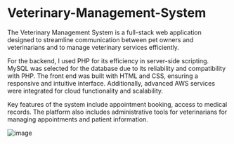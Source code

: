 # Veterinary-Management-System
The Veterinary Management System is a full-stack web application designed to streamline communication between pet owners and veterinarians and to manage veterinary services efficiently.

For the backend, I used PHP for its efficiency in server-side scripting. MySQL was selected for the database due to its reliability and compatibility with PHP. The front end was built with HTML and CSS, ensuring a responsive and intuitive interface. Additionally, advanced AWS services were integrated for cloud functionality and scalability.

Key features of the system include appointment booking, access to medical records. The platform also includes administrative tools for veterinarians for managing appointments and patient information.


![image](https://github.com/pratikr10/Veterinary-Management-System/assets/109615455/f5ec5a8c-2cca-4d9d-81df-c1a3a1290ad1)
